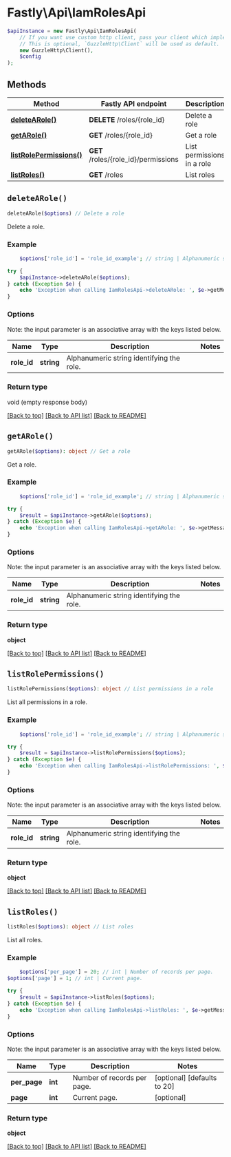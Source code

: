 # Fastly\Api\IamRolesApi


```php
$apiInstance = new Fastly\Api\IamRolesApi(
    // If you want use custom http client, pass your client which implements `GuzzleHttp\ClientInterface`.
    // This is optional, `GuzzleHttp\Client` will be used as default.
    new GuzzleHttp\Client(),
    $config
);
```

## Methods

Method | Fastly API endpoint | Description
------------- | ------------- | -------------
[**deleteARole()**](IamRolesApi.md#deleteARole) | **DELETE** /roles/{role_id} | Delete a role
[**getARole()**](IamRolesApi.md#getARole) | **GET** /roles/{role_id} | Get a role
[**listRolePermissions()**](IamRolesApi.md#listRolePermissions) | **GET** /roles/{role_id}/permissions | List permissions in a role
[**listRoles()**](IamRolesApi.md#listRoles) | **GET** /roles | List roles


## `deleteARole()`

```php
deleteARole($options) // Delete a role
```

Delete a role.

### Example
```php
    $options['role_id'] = 'role_id_example'; // string | Alphanumeric string identifying the role.

try {
    $apiInstance->deleteARole($options);
} catch (Exception $e) {
    echo 'Exception when calling IamRolesApi->deleteARole: ', $e->getMessage(), PHP_EOL;
}
```

### Options

Note: the input parameter is an associative array with the keys listed below.

Name | Type | Description  | Notes
------------- | ------------- | ------------- | -------------
**role_id** | **string** | Alphanumeric string identifying the role. |

### Return type

void (empty response body)

[[Back to top]](#) [[Back to API list]](../../README.md#endpoints)
[[Back to README]](../../README.md)

## `getARole()`

```php
getARole($options): object // Get a role
```

Get a role.

### Example
```php
    $options['role_id'] = 'role_id_example'; // string | Alphanumeric string identifying the role.

try {
    $result = $apiInstance->getARole($options);
} catch (Exception $e) {
    echo 'Exception when calling IamRolesApi->getARole: ', $e->getMessage(), PHP_EOL;
}
```

### Options

Note: the input parameter is an associative array with the keys listed below.

Name | Type | Description  | Notes
------------- | ------------- | ------------- | -------------
**role_id** | **string** | Alphanumeric string identifying the role. |

### Return type

**object**

[[Back to top]](#) [[Back to API list]](../../README.md#endpoints)
[[Back to README]](../../README.md)

## `listRolePermissions()`

```php
listRolePermissions($options): object // List permissions in a role
```

List all permissions in a role.

### Example
```php
    $options['role_id'] = 'role_id_example'; // string | Alphanumeric string identifying the role.

try {
    $result = $apiInstance->listRolePermissions($options);
} catch (Exception $e) {
    echo 'Exception when calling IamRolesApi->listRolePermissions: ', $e->getMessage(), PHP_EOL;
}
```

### Options

Note: the input parameter is an associative array with the keys listed below.

Name | Type | Description  | Notes
------------- | ------------- | ------------- | -------------
**role_id** | **string** | Alphanumeric string identifying the role. |

### Return type

**object**

[[Back to top]](#) [[Back to API list]](../../README.md#endpoints)
[[Back to README]](../../README.md)

## `listRoles()`

```php
listRoles($options): object // List roles
```

List all roles.

### Example
```php
    $options['per_page'] = 20; // int | Number of records per page.
$options['page'] = 1; // int | Current page.

try {
    $result = $apiInstance->listRoles($options);
} catch (Exception $e) {
    echo 'Exception when calling IamRolesApi->listRoles: ', $e->getMessage(), PHP_EOL;
}
```

### Options

Note: the input parameter is an associative array with the keys listed below.

Name | Type | Description  | Notes
------------- | ------------- | ------------- | -------------
**per_page** | **int** | Number of records per page. | [optional] [defaults to 20]
**page** | **int** | Current page. | [optional]

### Return type

**object**

[[Back to top]](#) [[Back to API list]](../../README.md#endpoints)
[[Back to README]](../../README.md)
